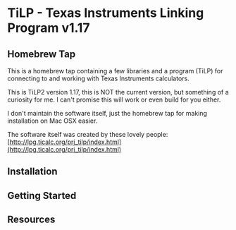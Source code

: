 # TiLP - Texas Instruments Linking Program v1.17
## Homebrew Tap
This is a homebrew tap containing a few libraries and a program (TiLP) for connecting to and working with Texas Instruments calculators.

This is TiLP2 version 1.17, this is NOT the current version, but something of a curiosity for me. I can't promise this will work or even build for you either.

I don't maintain the software itself, just the homebrew tap for making installation on Mac OSX easier. 

The software itself was created by these lovely people: [http://lpg.ticalc.org/prj_tilp/index.html](http://lpg.ticalc.org/prj_tilp/index.html)

## Installation

## Getting Started

## Resources
